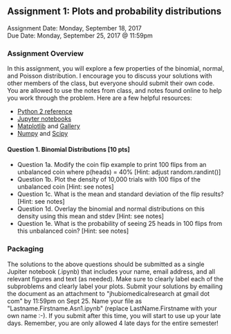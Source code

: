 ## Assignment 1: Plots and probability distributions
Assignment Date: Monday, September 18, 2017<br>
Due Date: Monday, September 25, 2017 @ 11:59pm <br>

### Assignment Overview

In this assignment, you will explore a few properties of the binomial, normal, and Poisson distribution. I encourage you to discuss your solutions with other members of the class, but everyone should submit their own code. You are allowed to use the notes from class, and notes found online to help you work through the problem. Here are a few helpful resources:

- [Python 2 reference](https://docs.python.org/2/reference/index.html)
- [Jupyter notebooks](http://jupyter.org/)
- [Matplotlib](https://matplotlib.org/) and [Gallery](https://matplotlib.org/gallery.html)
- [Numpy](http://www.numpy.org/) and [Scipy](https://www.scipy.org/)


#### Question 1. Binomial Distributions [10 pts]

- Question 1a. Modify the coin flip example to print 100 flips from an unbalanced coin where p(heads) = 40% [Hint: adjust random.randint()]
- Question 1b. Plot the density of 10,000 trials with 100 flips of the unbalanced coin [Hint: see notes]
- Question 1c. What is the mean and standard deviation of the flip results? [Hint: see notes]
- Question 1d. Overlay the binomial and normal distributions on this density using this mean and stdev [Hint: see notes]
- Question 1e. What is the probability of seeing 25 heads in 100 flips from this unbalanced coin? [Hint: see notes]



### Packaging

The solutions to the above questions should be submitted as a single Jupiter notebook (.ipynb) that includes your name, email address, and all relevant figures and text (as needed). Make sure to clearly label each of the subproblems and clearly label your plots. Submit your solutions by emailing the document as an attachment to "jhubiomedicalresearch at gmail dot com" by 11:59pm on Sept 25. Name your file as "Lastname.Firstname.Asn1.ipynb" (replace LastName.Firstname with your own name :-). If you submit after this time, you will start to use up your late days. Remember, you are only allowed 4 late days for the entire semester!


